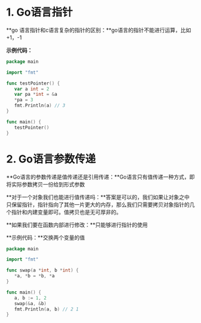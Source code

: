 # 1. Go语言指针

**go 语言指针和c语言复杂的指针的区别：**go语言的指针不能进行运算，比如+1，-1

**示例代码：**

```go
package main

import "fmt"

func testPointer() {
   var a int = 2
   var pa *int = &a
   *pa = 3
   fmt.Println(a) // 3
}

func main() {
   testPointer()
}
```

# 2. Go语言参数传递

**Go语言的参数传递是值传递还是引用传递：**Go语言只有值传递一种方式，即将实际参数拷贝一份给到形式参数

**对于一个对象我们也能进行值传递吗：**答案是可以的，我们如果让对象之中只保留指针，指针指向了其他一片更大的内存，那么我们只需要拷贝对象指针的几个指针和内建变量即可。值拷贝也是无可厚非的。

**如果我们要在函数内部进行修改：**只能够进行指针的使用

**示例代码：**交换两个变量的值

```go
package main

import "fmt"

func swap(a *int, b *int) {
   *a, *b = *b, *a
}

func main() {
   a, b := 1, 2
   swap(&a, &b)
   fmt.Println(a, b) // 2 1
}
```